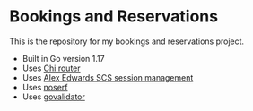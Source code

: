 # Bookings and Reservations

This is the repository for my bookings and reservations project.

- Built in Go version 1.17
- Uses [Chi router](https://github.com/go-chi/chi)
- Uses [Alex Edwards SCS session management](https://github.com/alexedwards/scs)
- Uses [noserf](https://github.com/justinas/nosurf)
- Uses [govalidator](https://github.com/asaskevich/govalidator)